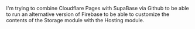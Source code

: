 I'm trying to combine Cloudflare Pages with SupaBase via Github to be able to run an alternative version of Firebase to be able to customize the contents of the Storage module with the Hosting module.

